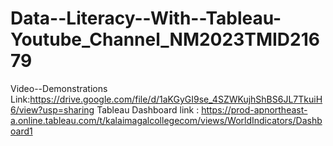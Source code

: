 # Data--Literacy--With--Tableau-Youtube_Channel_NM2023TMID21679
Video--Demonstrations Link:https://drive.google.com/file/d/1aKGyGI9se_4SZWKujhShBS6JL7TkuiH6/view?usp=sharing
Tableau Dashboard link : https://prod-apnortheast-a.online.tableau.com/t/kalaimagalcollegecom/views/WorldIndicators/Dashboard1
